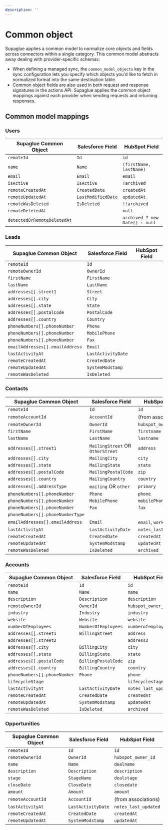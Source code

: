 ```yaml
---
description: ''
---
```


# Common object

Supaglue applies a common model to normalize core objects and fields across connectors within a single category. This common model abstracts away dealing with provider-specific schemas:

- When defining a managed sync, the `common_model_objects` key in the sync configuration lets you specify which objects you'd like to fetch in normalized format into the same destination table.
- Common object fields are also used in both request and response signatures in the actions API. Supaglue applies the common object mappings against each provider when sending requests and returning responses.

## Common model mappings

### Users

| Supaglue Common Object | Salesforce Field       | HubSpot Field          |
|------------------------|------------------------|------------------------|
| `remoteId`               | `Id`                     | `id`                     |
| `name`                   | `Name`                   | `(firstName, lastName)`  |
| `email`                  | `Email`                  | `email`                  |
| `isActive`               | `IsActive`               | `!archived`              |
| `remoteCreatedAt`        | `CreatedDate`            | `createdAt`              |
| `remoteUpdatedAt`        | `LastModifiedDate`       | `updatedAt`              |
| `remoteWasDeleted`       | `IsDeleted`              | `!!archived`             |
| `remoteDeletedAt`        |                        | `null`                   |
| `detectedOrRemoteDeletedAt` |                      | `archived ? new Date() : null` |

### Leads

| Supaglue Common Object | Salesforce Field       | HubSpot Field          |
|------------------------|------------------------|------------------------|
| `remoteId`               | `Id`                     |                        |
| `remoteOwnerId`          | `OwnerId`                |                        |
| `firstName`              | `FirstName`              |                        |
| `lastName`               | `LastName`               |                        |
| `addresses[].street1`    | `Street`                 |                        |
| `addresses[].city`       | `City`                   |                        |
| `addresses[].state`      | `State`                  |                        |
| `addresses[].postalCode` | `PostalCode`             |                        |
| `addresses[].country`    | `Country`                |                        |
| `phoneNumbers[].phoneNumber` | `Phone`               |                        |
| `phoneNumbers[].phoneNumber` | `MobilePhone`         |                        |
| `phoneNumbers[].phoneNumber` | `Fax`                 |                        |
| `emailAddresses[].emailAddress` | `Email`           |                        |
| `lastActivityAt`         | `LastActivityDate`       |                        |
| `remoteCreatedAt`        | `CreatedDate`            |                        |
| `remoteUpdatedAt`        | `SystemModstamp`         |                        |
| `remoteWasDeleted`       | `IsDeleted`              |                        |

### Contacts

| Supaglue Common Object | Salesforce Field       | HubSpot Field          |
|------------------------|-----------------------|-----------------------|
| `remoteId`               | `Id`                    | `id`                    |
| `remoteAccountId`        | `AccountId`             | (from associations)   |
| `remoteOwnerId`          | `OwnerId`               | `hubspot_owner_id`      |
| `firstName`              | `FirstName`             | `firstname`             |
| `lastName`               | `LastName`              | `lastname`              |
| `addresses[].street1`    | `MailingStreet` OR `OtherStreet`        | `address`               |
| `addresses[].city`       | `MailingCity`           | `city`                  |
| `addresses[].state`      | `MailingState`          | `state`                 |
| `addresses[].postalCode` | `MailingPostalCode`     | `zip`                   |
| `addresses[].country`    | `MailingCountry`        | `country`               |
| `addresses[].addressType`| `mailing` OR `other`   | `primary`
| `phoneNumbers[].phoneNumber` | `Phone`              | `phone`                 |
| `phoneNumbers[].phoneNumber` | `MobilePhone`        | `mobilePhone`           |
| `phoneNumbers[].phoneNumber` | `Fax`                | `fax`                   |
| `phoneNumbers[].phoneNumberType` | 
| `emailAddresses[].emailAddress` | `Email`          | `email`, `work_email`     |
| `lastActivityAt`         | `LastActivityDate`      | `notes_last_updated`    |
| `remoteCreatedAt`        | `CreatedDate`           | `createdAt`             |
| `remoteUpdatedAt`        | `SystemModstamp`        | `updatedAt`             |
| `remoteWasDeleted`       | `IsDeleted`             | `archived`              |

### Accounts

| Supaglue Common Object | Salesforce Field       | HubSpot Field          |
|------------------------|-----------------------|-----------------------|
| `remoteId`               | `Id`                    | `id`                    |
| `name`                   | `Name`                  | `name`                  |
| `description`            | `Description`           | `description`           |
| `remoteOwnerId`          | `OwnerId`               | `hubspot_owner_id`      |
| `industry`               | `Industry`              | `industry`              |
| `website`                | `Website`               | `website`               |
| `numberOfEmployees`      | `NumberOfEmployees`     | `numberofemployees`     |
| `addresses[].street1`    | `BillingStreet`         | `address`               |
| `addresses[].street2`    |                        | `address2`              |
| `addresses[].city`       | `BillingCity`           | `city`                  |
| `addresses[].state`      | `BillingState`          | `state`                 |
| `addresses[].postalCode` | `BillingPostalCode`     | `zip`                   |
| `addresses[].country`    | `BillingCountry`        | `country`               |
| `phoneNumbers[].phoneNumber` | `Phone`              | `phone`                 |
| `lifecycleStage`         |                        | `lifecyclestage`        |
| `lastActivityAt`         | `LastActivityDate`      | `notes_last_updated`    |
| `remoteCreatedAt`        | `CreatedDate`           | `createdAt`             |
| `remoteUpdatedAt`        | `SystemModstamp`        | `updatedAt`             |
| `remoteWasDeleted`       | `IsDeleted`             | `archived`              |

### Opportunities

| Supaglue Common Object | Salesforce Field       | HubSpot Field          |
|------------------------|-----------------------|-----------------------|
| `remoteId`               | `Id`                    | `id`                    |
| `remoteOwnerId`          | `OwnerId`               | `hubspot_owner_id`      |
| `name`                   | `Name`                  | `dealname`              |
| `description`            | `Description`           | `description`           |
| `stage`                  | `StageName`             | `dealstage`             |
| `closeDate`              | `CloseDate`             | `closedate`             |
| `amount`                 | `Amount`                | `amount`                |
| `remoteAccountId`        | `AccountId`             | (from associations)   |
| `lastActivityAt`         | `LastActivityDate`      | `notes_last_updated`    |
| `remoteCreatedAt`        | `CreatedDate`           | `createdAt`             |
| `remoteUpdatedAt`        | `SystemModstamp`        | `updatedAt`             |
